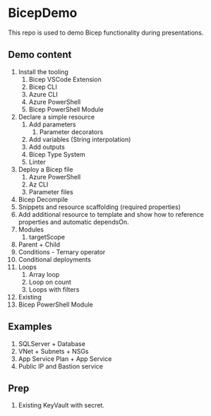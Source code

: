 # BicepDemo

This repo is used to demo Bicep functionality during presentations.

## Demo content

1. Install the tooling
    1. Bicep VSCode Extension
    1. Bicep CLI
    1. Azure CLI
    1. Azure PowerShell
    1. Bicep PowerShell Module
1. Declare a simple resource
    1. Add parameters
        1. Parameter decorators
    1. Add variables (String interpolation)
    1. Add outputs
    1. Bicep Type System
    1. Linter
1. Deploy a Bicep file
    1. Azure PowerShell
    1. Az CLI
    1. Parameter files
1. Bicep Decompile
1. Snippets and resource scaffolding (required properties)
1. Add additional resource to template and show how to reference properties and automatic dependsOn.
1. Modules
    1. targetScope
1. Parent + Child
1. Conditions - Ternary operator
1. Conditional deployments
1. Loops
    1. Array loop
    1. Loop on count
    1. Loops with filters
1. Existing
1. Bicep PowerShell Module


## Examples

1. SQLServer + Database
1. VNet + Subnets + NSGs
1. App Service Plan + App Service
1. Public IP and Bastion service

## Prep

1. Existing KeyVault with secret.
